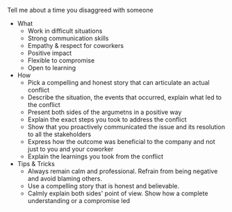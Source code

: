 Tell me about a time you disaggreed with someone
- What
	- Work in difficult situations
	- Strong communication skills
	- Empathy & respect for coworkers
	- Positive impact
	- Flexible to compromise
	- Open to learning
- How
	- Pick a compelling and honest story that can articulate an actual conflict
	- Describe the situation, the events that occurred, explain what led to the conflict
	- Present both sides of the argumetns in a positive way
	- Explain the exact steps you took to address the conflict
	- Show that you proactively communicated the issue and its resolution to all the stakeholders
	- Express how the outcome was beneficial to the company and not just to you and your coworker
	- Explain the learnings you took from the conflict
- Tips & Tricks
	- Always remain calm and professional. Refrain from being negative and avoid blaming others.
	- Use a compelling story that is honest and believable.
	- Calmly explain both sides' point of view. Show how a complete understanding or a compromise led
<!--stackedit_data:
eyJoaXN0b3J5IjpbMTMwNzgyODI4NiwtODEwNzg5NjMwXX0=
-->